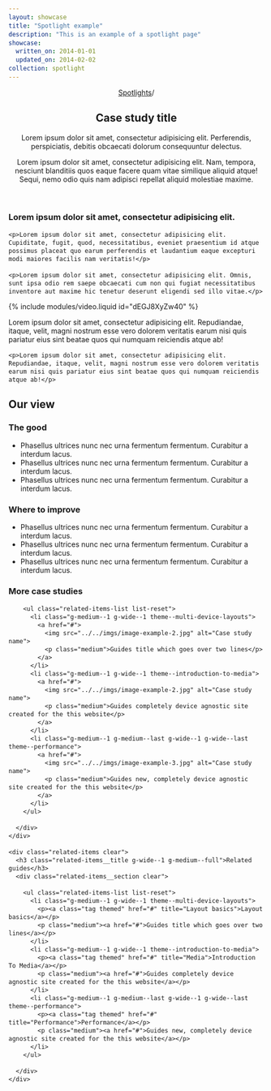 ```yaml
---
layout: showcase
title: "Spotlight example"
description: "This is an example of a spotlight page"
showcase:
  written_on: 2014-01-01
  updated_on: 2014-02-02
collection: spotlight
---
```


<header class="spotlight-header spotlight-header--detail">
  <div class="spotlight-header__container container">
    <nav class="breadcrumbs">
      <p>
        <a href="/spotlights/index.html" title="Spotlights">Spotlights</a>/
      </p>
    </nav>
    <div class="spotlight-header__copy g--half">
      <h2 class="xxlarge">Case study title</h2>
      <p class="medium">Lorem ipsum dolor sit amet, consectetur adipisicing elit. Perferendis, perspiciatis, debitis obcaecati dolorum consequuntur delectus.</p>
      <p>Lorem ipsum dolor sit amet, consectetur adipisicing elit. Nam, tempora, nesciunt blanditiis quos eaque facere quam vitae similique aliquid atque! Sequi, nemo odio quis nam adipisci repellat aliquid molestiae maxime.</p>
    </div>
  </div>
</header>

<div class="container clear">

  <div class="content">
    <h3>Lorem ipsum dolor sit amet, consectetur adipisicing elit.</h3>

    <p>Lorem ipsum dolor sit amet, consectetur adipisicing elit. Cupiditate, fugit, quod, necessitatibus, eveniet praesentium id atque possimus placeat quo earum perferendis et laudantium eaque excepturi modi maiores facilis nam veritatis!</p>

    <p>Lorem ipsum dolor sit amet, consectetur adipisicing elit. Omnis, sunt ipsa odio rem saepe obcaecati cum non qui fugiat necessitatibus inventore aut maxime hic tenetur deserunt eligendi sed illo vitae.</p>

  </div>

  {% include modules/video.liquid id="dEGJ8XyZw40" %}

  <div class="content">
    <p>Lorem ipsum dolor sit amet, consectetur adipisicing elit. Repudiandae, itaque, velit, magni nostrum esse vero dolorem veritatis earum nisi quis pariatur eius sint beatae quos qui numquam reiciendis atque ab!</p>

    <p>Lorem ipsum dolor sit amet, consectetur adipisicing elit. Repudiandae, itaque, velit, magni nostrum esse vero dolorem veritatis earum nisi quis pariatur eius sint beatae quos qui numquam reiciendis atque ab!</p>
  </div>

</div>

<div class="our-view">
  <div class="container-medium clear">
    <div class="g--half">
      <h2 class="huge our-view__title">Our view</h2>
    </div>
    <div class="our-view__content g--half g--last">
      <div class="our-view__list-wrapper">
        <h3 class="our-view__subtitle">The good</h3>
        <ul>
          <li>Phasellus ultrices nunc nec urna fermentum fermentum. Curabitur a interdum lacus.</li>
          <li>Phasellus ultrices nunc nec urna fermentum fermentum. Curabitur a interdum lacus.</li>
          <li>Phasellus ultrices nunc nec urna fermentum fermentum. Curabitur a interdum lacus.</li>
        </ul>
      </div>
      <div class="our-view__list-wrapper">
        <h3 class="our-view__subtitle">Where to improve</h3>
        <ul>
          <li>Phasellus ultrices nunc nec urna fermentum fermentum. Curabitur a interdum lacus.</li>
          <li>Phasellus ultrices nunc nec urna fermentum fermentum. Curabitur a interdum lacus.</li>
          <li>Phasellus ultrices nunc nec urna fermentum fermentum. Curabitur a interdum lacus.</li>
        </ul>
      </div>
    </div>
  </div>
</div>

<div class="container">

  <div class="related-items-group">
    <div class="related-items clear">
      <h3 class="related-items__title g-wide--1 g-medium--full">More case studies</h3>
      <div class="related-items__section clear">

        <ul class="related-items-list list-reset">
          <li class="g-medium--1 g-wide--1 theme--multi-device-layouts">
            <a href="#">
              <img src="../../imgs/image-example-2.jpg" alt="Case study name">
              <p class="medium">Guides title which goes over two lines</p>
            </a>
          </li>
          <li class="g-medium--1 g-wide--1 theme--introduction-to-media">
            <a href="#">
              <img src="../../imgs/image-example-2.jpg" alt="Case study name">
              <p class="medium">Guides completely device agnostic site created for the this website</p>
            </a>
          </li>
          <li class="g-medium--1 g-medium--last g-wide--1 g-wide--last theme--performance">
            <a href="#">
              <img src="../../imgs/image-example-3.jpg" alt="Case study name">
              <p class="medium">Guides new, completely device agnostic site created for the this website</p>
            </a>
          </li>
        </ul>

      </div>
    </div>

    <div class="related-items clear">
      <h3 class="related-items__title g-wide--1 g-medium--full">Related guides</h3>
      <div class="related-items__section clear">

        <ul class="related-items-list list-reset">
          <li class="g-medium--1 g-wide--1 theme--multi-device-layouts">
            <p><a class="tag themed" href="#" title="Layout basics">Layout basics</a></p>
            <p class="medium"><a href="#">Guides title which goes over two lines</a></p>
          </li>
          <li class="g-medium--1 g-wide--1 theme--introduction-to-media">
            <p><a class="tag themed" href="#" title="Media">Introduction To Media</a></p>
            <p class="medium"><a href="#">Guides completely device agnostic site created for the this website</a></p>
          </li>
          <li class="g-medium--1 g-medium--last g-wide--1 g-wide--last theme--performance">
            <p><a class="tag themed" href="#" title="Performance">Performance</a></p>
            <p class="medium"><a href="#">Guides new, completely device agnostic site created for the this website</a></p>
          </li>
        </ul>

      </div>
    </div>
  </div>

</div>

